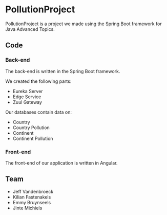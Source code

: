 # PollutionProject
PollutionProject is a project we made using the Spring Boot framework for Java Advanced Topics.

## Code
### Back-end
The back-end is written in the Spring Boot framework.

We created the following parts:
- Eureka Server
- Edge Service
- Zuul Gateway

Our databases contain data on:
- Country
- Country Pollution
- Continent
- Continent Pollution

### Front-end
The front-end of our application is written in Angular.

## Team
- Jeff Vandenbroeck
- Kilian Fastenakels
- Emmy Bruynseels
- Jinte Michiels
